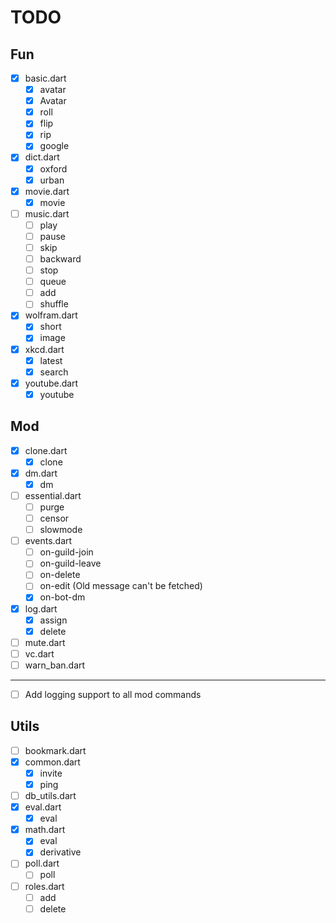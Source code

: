 # TODO

## Fun

- [x] basic.dart
  - [x] avatar
  - [x] Avatar
  - [x] roll
  - [x] flip
  - [x] rip
  - [x] google
- [x] dict.dart
  - [x] oxford
  - [x] urban
- [x] movie.dart
  - [x] movie
- [ ] music.dart
  - [ ] play
  - [ ] pause
  - [ ] skip
  - [ ] backward
  - [ ] stop
  - [ ] queue
  - [ ] add
  - [ ] shuffle
- [x] wolfram.dart
  - [x] short
  - [x] image
- [x] xkcd.dart
  - [x] latest
  - [x] search
- [x] youtube.dart
  - [x] youtube

## Mod

- [x] clone.dart
  - [x] clone
- [x] dm.dart
  - [x] dm
- [ ] essential.dart
  - [ ] purge
  - [ ] censor
  - [ ] slowmode
- [ ] events.dart
  - [ ] on-guild-join
  - [ ] on-guild-leave
  - [ ] on-delete
  - [ ] on-edit (Old message can't be fetched)
  - [x] on-bot-dm
- [x] log.dart
  - [x] assign
  - [x] delete
- [ ] mute.dart
- [ ] vc.dart
- [ ] warn_ban.dart

------

- [ ] Add logging support to all mod commands

## Utils

- [ ] bookmark.dart
- [x] common.dart
  - [x] invite
  - [x] ping
- [ ] db_utils.dart
- [x] eval.dart
  - [x] eval
- [x] math.dart
  - [x] eval
  - [x] derivative
- [ ] poll.dart
  - [ ] poll
- [ ] roles.dart
  - [ ] add
  - [ ] delete
